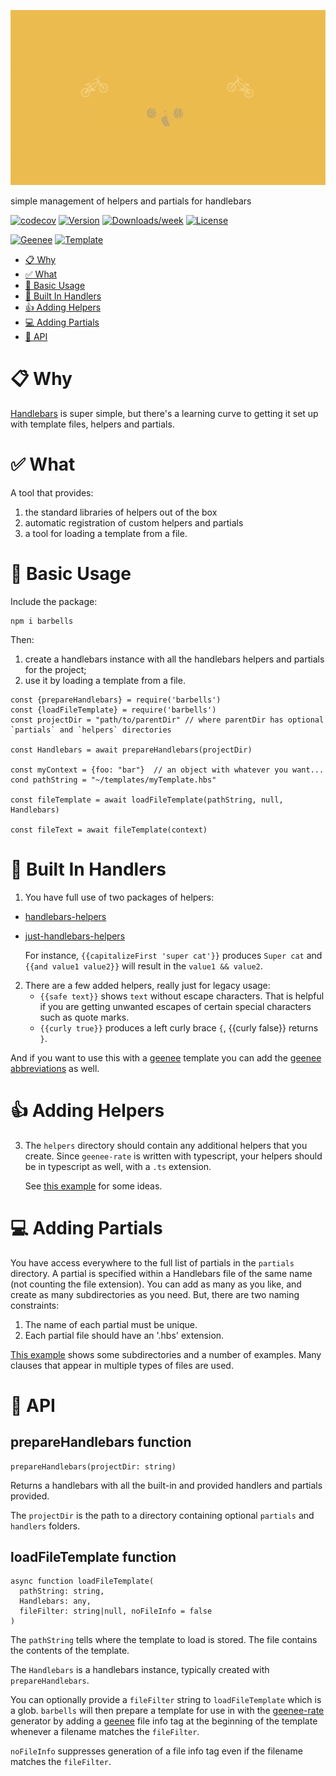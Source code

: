 
[//]: # ( ns__file unit: standard, comp: README.md )

[//]: # ( ns__custom_start beginning )

[//]: # ( ns__custom_end beginning )

[//]: # ( ns__start_section intro )

[//]: # ( ns__custom_start description )
![](src/custom/images/barbells.gif)

simple management of helpers and partials for handlebars

[//]: # ( ns__custom_end description )

[//]: # ( ns__custom_start afterDescription )

[//]: # ( ns__custom_end afterDescription )

[//]: # ( ns__custom_start badges )

[//]: # ( ns__start_section usageSection )
[![codecov](https://codecov.io/gh/YizYah/barbells/branch/main/graph/badge.svg?token=G5W08HMFMM)](https://codecov.io/gh/YizYah/barbells)
[![Version](https://img.shields.io/npm/v/barbells.svg)](https://npmjs.org/package/barbells)
[![Downloads/week](https://img.shields.io/npm/dw/barbells.svg)](https://npmjs.org/package/barbells)
[![License](https://img.shields.io/npm/l/barbells.svg)](https://github.com/YizYah/barbells/blob/master/package.json)

[![Geenee](https://img.shields.io/badge/maintained%20by-geenee-brightgreen)](https://npmjs.org/package/geenee)
[![Template](https://img.shields.io/badge/template-ts--packrat-blue)](https://npmjs.org/package/ts-packrat)

[//]: # ( ns__custom_end badges )

[//]: # ( ns__end_section intro )


[//]: # ( ns__start_section api )


[//]: # ( ns__custom_start APIIntro )

<!-- toc -->
* [:clipboard: Why](#clipboard-why)
* [:white_check_mark: What](#white_check_mark-what)
* [:wrench: Basic Usage](#wrench-basic-usage)
* [:paperclip: Built In Handlers](#paperclip-built-in-handlers)
* [:thumbsup: Adding Helpers](#thumbsup-adding-helpers)
* [:computer: Adding Partials](#computer-adding-partials)
* [:ledger: API](#ledger-api)
<!-- tocstop -->

# <a name="clipboard-why"></a>:clipboard: Why
[Handlebars](https://handlebarsjs.com/guide/) is super simple, but there's a learning curve to getting it set up with template files, helpers and partials.

# <a name="white_check_mark-what"></a>:white_check_mark: What
A tool that provides:
   1. the standard libraries of helpers out of the box
   2. automatic registration of custom helpers and partials
   3. a tool for loading a template from a file.

# <a name="wrench-basic-usage"></a>:wrench: Basic Usage
Include the package:
```
npm i barbells
```

Then:
1. create a handlebars instance with all the handlebars helpers and partials for the project;
2. use it by loading a template from a file.
```
const {prepareHandlebars} = require('barbells')
const {loadFileTemplate} = require('barbells')
const projectDir = "path/to/parentDir" // where parentDir has optional `partials` and `helpers` directories

const Handlebars = await prepareHandlebars(projectDir)

const myContext = {foo: "bar"}  // an object with whatever you want...
cond pathString = "~/templates/myTemplate.hbs"

const fileTemplate = await loadFileTemplate(pathString, null, Handlebars)

const fileText = await fileTemplate(context)

```
# <a name="paperclip-built-in-handlers"></a>:paperclip: Built In Handlers
1. You have full use of two packages of helpers:
* [handlebars-helpers](https://www.npmjs.com/package/handlebars-helpers)
* [just-handlebars-helpers](https://www.npmjs.com/package/just-handlebars-helpers)

  For instance, `{{capitalizeFirst 'super cat'}}` produces `Super cat` and `{{and value1 value2}}` will result in the `value1 && value2`.

2. There are a few added helpers, really just for legacy usage:
    * `{{safe text}}` shows `text` without escape characters.  That is helpful if you are getting unwanted escapes of certain special characters such as quote marks.
    * `{{curly true}}` produces a left curly brace `{`,  {{curly false}} returns `}`.
    
  And if you want to use this with a [geenee](https://www.npmjs.com/package/geenee) template you can add the [geenee abbreviations](https://geenee.nostack.net/Making-Files-Customizable) as well.
    
# <a name="thumbsup-adding-helpers"></a>:thumbsup: Adding Helpers
3. The `helpers` directory should contain any additional helpers that you create.  Since `geenee-rate` is written with typescript, your helpers should be in typescript as well, with a `.ts` extension.

   See [this example](https://github.com/YizYah/basicNsFrontTemplate/tree/master/helpers) for some ideas.

# <a name="computer-adding-partials"></a>:computer: Adding Partials
You have access everywhere to the full list of partials in the `partials` directory.  A partial is specified within a Handlebars file of the same name (not counting the file extension).  You can add as many as you like, and create as many subdirectories as you need.  But, there are two naming constraints:
1. The name of each partial must be unique.
2. Each partial file should have an '.hbs' extension.

[This example](https://github.com/YizYah/basicNsFrontTemplate/tree/master/partials) shows some subdirectories and a number of examples.  Many clauses that appear in multiple types of files are used.

# <a name="ledger-api"></a>:ledger: API

## prepareHandlebars function
```
prepareHandlebars(projectDir: string) 
```

Returns a handlebars with all the built-in and provided handlers and partials provided.

The `projectDir` is the path to a directory containing optional `partials` and `handlers` folders.

## loadFileTemplate function
```
async function loadFileTemplate(
  pathString: string, 
  Handlebars: any, 
  fileFilter: string|null, noFileInfo = false
)
```

The `pathString` tells where the template to load is stored.  The file contains the contents of the template.

The `Handlebars` is a handlebars instance, typically created with `prepareHandlebars`.

You can optionally provide a `fileFilter` string to `loadFileTemplate` which is a glob.  `barbells` will then prepare a template for use in with the [geenee-rate](https://www.npmjs.com/package/geenee-rate) generator by adding a [geenee](https://www.npmjs.com/package/geenee) file info tag at the beginning of the template whenever a filename matches the `fileFilter`.

`noFileInfo` suppresses generation of a file info tag even if the filename matches the `fileFilter`.

[//]: # ( ns__custom_end APIIntro )


[//]: # ( ns__custom_start constantsIntro )


[//]: # ( ns__custom_end constantsIntro )



[//]: # ( ns__start_section types )


[//]: # ( ns__end_section types )


[//]: # ( ns__end_section api )

